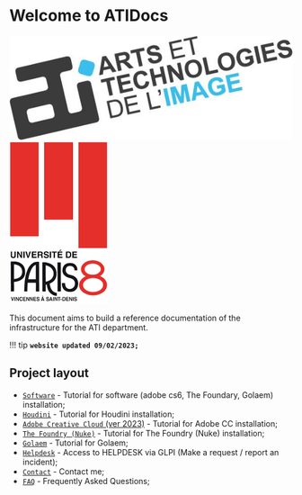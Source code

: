# Welcome to ATIDocs

![Image title](img\logo\logo.jpg)
![Image logoP8](img\logo\logop81.png)

This document aims to build a reference documentation of the infrastructure for the ATI department.

!!! tip
    **```website updated 09/02/2023;```**

## Project layout


* [`Software`](software.md) - Tutorial for software (adobe cs6, The Foundary, Golaem) installation;
* [`Houdini`](houdini.md) - Tutorial for Houdini installation;
* [`Adobe Creative Cloud` (ver 2023)](adobecc.md) - Tutorial for Adobe CC installation;
* [`The Foundry (Nuke)`](Nuke.md) - Tutorial for The Foundry (Nuke) installation;
* [`Golaem`](golaem.md) - Tutorial for Golaem;
* [`Helpdesk`](helpdesk.md) - Access to HELPDESK via GLPI (Make a request / report an incident);
* [`Contact`](contact.md) - Contact me;
* [`FAQ`](faq.md) - Frequently Asked Questions;

